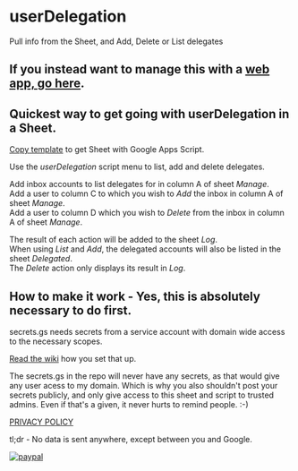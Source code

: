 # userDelegation
Pull info from the Sheet, and Add, Delete or List delegates

## If you instead want to manage this with a [web app, go here](https://github.com/NoSubstitute/userDelegationWebApp).

## Quickest way to get going with userDelegation in a Sheet.
[Copy template](https://docs.google.com/spreadsheets/d/1DQM3g39_C1y1cKvd7E7NtjBtJu_qFgai8X1GYlU3o6Q/copy) to get Sheet with Google Apps Script.

Use the _userDelegation_ script menu to list, add and delete delegates.

Add inbox accounts to list delegates for in column A of sheet _Manage_.<br>
Add a user to column C to which you wish to _Add_ the inbox in column A of sheet _Manage_.<br>
Add a user to column D which you wish to _Delete_ from the inbox in column A of sheet _Manage_.

The result of each action will be added to the sheet _Log_.<br>
When using _List_ and _Add_, the delegated accounts will also be listed in the sheet _Delegated_.<br>
The _Delete_ action only displays its result in _Log_.

## How to make it work - Yes, this is absolutely necessary to do first.
secrets.gs needs secrets from a service account with domain wide access to the necessary scopes.

[Read the wiki](https://github.com/NoSubstitute/userDelegation/wiki) how you set that up.

The secrets.gs in the repo will never have any secrets, as that would give any user acess to my domain. Which is why you also shouldn't post your secrets publicly, and only give access to this sheet and script to trusted admins. Even if that's a given, it never hurts to remind people. :-)

[PRIVACY POLICY](https://tools.no-substitute.com/pp)

tl;dr - No data is sent anywhere, except between you and Google.

[![paypal](https://www.paypalobjects.com/en_US/i/btn/btn_donateCC_LG.gif)](https://www.paypal.me/NoSubstitute)
